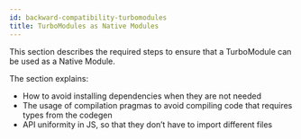 ```yaml
---
id: backward-compatibility-turbomodules
title: TurboModules as Native Modules
---
```


This section describes the required steps to ensure that a TurboModule can be used as a Native Module.

The section explains:

- How to avoid installing dependencies when they are not needed
- The usage of compilation pragmas to avoid compiling code that requires types from the codegen
- API uniformity in JS, so that they don’t have to import different files
